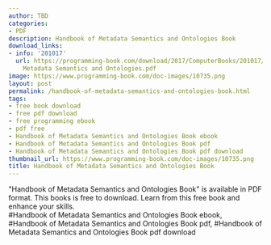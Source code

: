 ```yaml
---
author: TBD
categories:
- PDF
description: Handbook of Metadata Semantics and Ontologies Book
download_links:
- info: '201017'
  url: https://programming-book.com/download/2017/ComputerBooks/201017/Handbook of
    Metadata Semantics and Ontologies.pdf
image: https://www.programming-book.com/doc-images/10735.png
layout: post
permalink: /handbook-of-metadata-semantics-and-ontologies-book.html
tags:
- free book download
- free pdf download
- free programming ebook
- pdf free
- Handbook of Metadata Semantics and Ontologies Book ebook
- Handbook of Metadata Semantics and Ontologies Book pdf
- Handbook of Metadata Semantics and Ontologies Book pdf download
thumbnail_url: https://www.programming-book.com/doc-images/10735.png
title: Handbook of Metadata Semantics and Ontologies Book
---
```


 
<div class="item-desc text-justify">
  "Handbook of Metadata Semantics and Ontologies Book" is available in PDF format. This books is free to download. Learn from this free book and enhance your skills.
  <br>
  #Handbook of Metadata Semantics and Ontologies Book ebook, #Handbook of Metadata Semantics and Ontologies Book pdf, #Handbook of Metadata Semantics and Ontologies Book pdf download
</div>